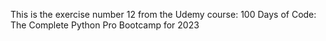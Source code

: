 This is the exercise number 12 from the Udemy course: 100 Days of Code: The Complete Python Pro Bootcamp for 2023